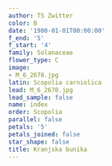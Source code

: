```yaml
---
author: TS Zwitter
color: B
date: '1900-01-01T00:00:00'
f_end: '5'
f_start: '4'
family: Solanaceae
flower_type: C
image:
- M_6_2678.jpg
latin: Scopolia carniolica
lead: M_6_2678.jpg
lead_sample: false
name: index
order: Scopolia
parallel: false
petals: '5'
petals_joined: false
star_shape: false
title: Kranjska bunika
---
```


